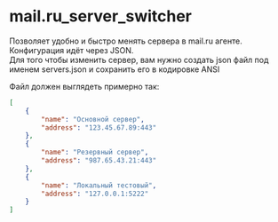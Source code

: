 # mail.ru_server_switcher
Позволяет удобно и быстро менять сервера в mail.ru агенте. Конфигурация идёт через JSON.  
Для того чтобы изменить сервер, вам нужно создать json файл под именем servers.json и сохранить его в кодировке ANSI

Файл должен выглядеть примерно так:

```json
[
    {
        "name": "Основной сервер",
        "address": "123.45.67.89:443"
    },
    {
        "name": "Резервный сервер", 
        "address": "987.65.43.21:443"
    },
    {
        "name": "Локальный тестовый",
        "address": "127.0.0.1:5222"
    }
]
```
